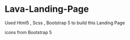 # Lava-Landing-Page

Used Html5 , Scss , Bootstrap 5 to build this Landing Page

icons from Bootstrap 5
